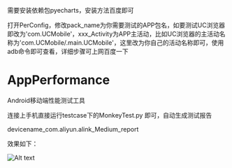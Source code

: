 需要安装依赖包pyecharts，安装方法百度即可

打开PerConfig，修改pack_name为你需要测试的APP包名，如要测试UC浏览器即改为'com.UCMobile'，xxx_Activity为APP主活动，比如UC浏览器的主活动名称为'com.UCMobile/.main.UCMobile'，这里改为你自己的活动名称即可，使用adb命令即可查看，详细步骤可上网百度一下
# AppPerformance

Android移动端性能测试工具

连接上手机直接运行testcase下的MonkeyTest.py 即可，自动生成测试报告

devicename_com.aliyun.alink_Medium_report

效果如下：

![Alt text](https://github.com/jtmaxzhu/AppPerformance/blob/master/report.png)
